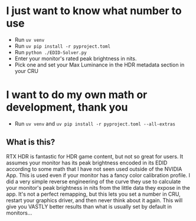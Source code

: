 # I just want to know what number to use
- Run `uv venv` 
- Run `uv pip install -r pyproject.toml`
- Run `python ./EDID-Solver.py`
- Enter your monitor's rated peak brightness in nits.
- Pick one and set your Max Luminance in the HDR metadata section in your CRU

# I want to do my own math or development, thank you
- Run `uv venv` and `uv pip install -r pyproject.toml --all-extras`

## What is this?
RTX HDR is fantastic for HDR game content, but not so great for users. It assumes your monitor has its peak brightness encoded in its EDID according to some math that I have not seen used outside of the NVIDIA App. This is used even if your monitor has a fancy color calibration profile. I did a very simple reverse engineering of the curve they use to calculate your monitor's peak brightness in nits from the little data they expose in the app. It's not a perfect remapping, but this lets you set a number in CRU, restart your graphics driver, and then never think about it again. This will give you VASTLY better results than what is usually set by default in monitors...
